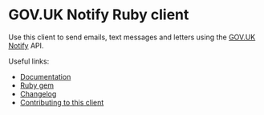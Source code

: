 # GOV.UK Notify Ruby client

Use this client to send emails, text messages and letters using the [GOV.UK Notify](https://www.notifications.service.gov.uk) API.

Useful links:

- [Documentation](https://docs.notifications.service.gov.uk/ruby.html)
- [Ruby gem](https://rubygems.org/gems/notifications-ruby-client)
- [Changelog](https://github.com/alphagov/notifications-ruby-client/blob/master/CHANGELOG.md)
- [Contributing to this client](https://github.com/alphagov/notifications-ruby-client/blob/master/CONTRIBUTING.md)
